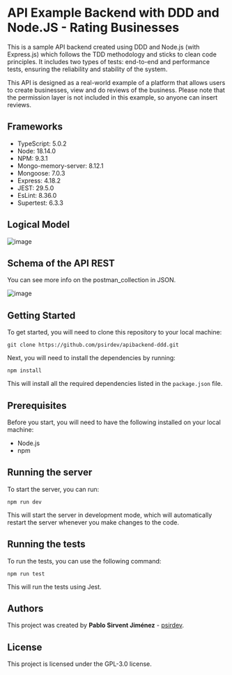 # API Example Backend with DDD and Node.JS - Rating Businesses

This is a sample API backend created using DDD and Node.js (with Express.js) which follows the TDD methodology and sticks to clean code principles. It includes two types of tests: end-to-end and performance tests, ensuring the reliability and stability of the system.

This API is designed as a real-world example of a platform that allows users to create businesses, view and do reviews of the business. Please note that the permission layer is not included in this example, so anyone can insert reviews.

## Frameworks

- TypeScript: 5.0.2
- Node: 18.14.0
- NPM: 9.3.1
- Mongo-memory-server: 8.12.1
- Mongoose: 7.0.3
- Express: 4.18.2
- JEST: 29.5.0
- EsLint: 8.36.0
- Supertest: 6.3.3

## Logical Model

![image](https://github.com/psirdev/apibackend-ddd/assets/24595118/bfdb5e3f-6d0e-4aa7-bc7b-77f26badfcd0)

## Schema of the API REST

You can see more info on the postman_collection in JSON.

![image](https://github.com/psirdev/apibackend-ddd/assets/24595118/4d7a5399-51ff-4f1b-8abf-5cbb72bf027c)

## Getting Started

To get started, you will need to clone this repository to your local machine:

`git clone https://github.com/psirdev/apibackend-ddd.git`

Next, you will need to install the dependencies by running:

`npm install`

This will install all the required dependencies listed in the `package.json` file.

## Prerequisites

Before you start, you will need to have the following installed on your local machine:

- Node.js
- npm

## Running the server

To start the server, you can run:

`npm run dev`

This will start the server in development mode, which will automatically restart the server whenever you make changes to the code.

## Running the tests

To run the tests, you can use the following command:

`npm run test`

This will run the tests using Jest.

## Authors

This project was created by **Pablo Sirvent Jiménez** - [psirdev](https://github.com/psirdev).

## License

This project is licensed under the GPL-3.0 license.
